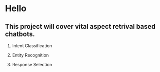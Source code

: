 # Hello 

## This project will cover vital aspect retrival based chatbots.

1) Intent Classification

2) Entity Recognition

3) Response Selection
